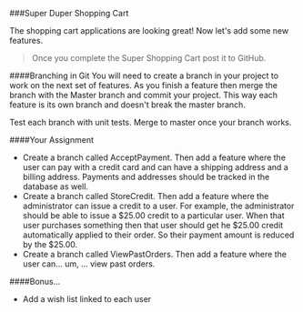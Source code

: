 <!--djw-->
<!--todo: add instructions how to add a branch in git -->
###Super Duper Shopping Cart

The shopping cart applications are looking great! Now let's add some new features.

>Once you complete the Super Shopping Cart post it to GitHub.

####Branching in Git
You will need to create a branch in your project to work on the next set of features. As you finish a feature then merge the branch with the Master branch and commit your project. This way each feature is its own branch and doesn't break the master branch. 

Test each branch with unit tests. Merge to master once your branch works.

####Your Assignment
* Create a branch called AcceptPayment. Then add a feature where the user can pay with a credit card and can have a shipping address and a billing address. Payments and addresses should be tracked in the database as well.
* Create a branch called StoreCredit. Then add a feature where the administrator can issue a credit to a user. For example, the administrator should be able to issue a $25.00 credit to a particular user. When that user purchases something then that user should get he $25.00 credit automatically applied to their order. So their payment amount is reduced by the $25.00.
* Create a branch called ViewPastOrders. Then add a feature where the user can... um, ... view past orders.

####Bonus...
* Add a wish list linked to each user

 

